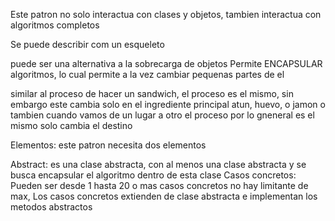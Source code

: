Este patron no solo interactua con clases y objetos, tambien interactua con algoritmos completos

Se puede describir com un esqueleto

puede ser una alternativa a la sobrecarga de objetos
Permite ENCAPSULAR algoritmos, lo cual permite a la vez cambiar pequenas partes de el

similar al proceso de hacer un sandwich, el proceso es el mismo, sin embargo este cambia solo en el ingrediente principal atun, huevo, o jamon
o tambien cuando vamos de un lugar a otro el proceso por lo gneneral es el mismo solo cambia el destino

Elementos: este patron necesita dos elementos

Abstract: es una clase abstracta, con al menos una clase abstracta y se busca encapsular el algoritmo dentro de esta clase
Casos concretos: Pueden ser desde 1 hasta 20 o mas casos concretos no hay limitante de max, Los casos concretos extienden de clase abstracta e implementan los metodos abstractos

